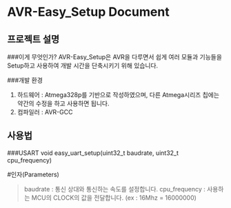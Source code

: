 AVR-Easy_Setup Document
=
프로젝트 설명
-
###이게 무엇인가?
AVR-Easy_Setup은 AVR을 다루면서 쉽게 여러 모듈과 기능들을 Setup하고 사용하여 개발 시간을 단축시키기 위해 있습니다.

###개발 환경
1. 하드웨어 : Atmega328p를 기반으로 작성하였으며, 다른 Atmega시리즈 칩에는 약간의 수정을 하고 사용하면 됩니다.
2. 컴파일러 : AVR-GCC



사용법
-
###USART
    void easy_uart_setup(uint32_t baudrate, uint32_t cpu_frequency)

#인자(Parameters)
>baudrate      : 통신 상대와 통신하는 속도를 설정합니다.
>cpu_frequency : 사용하는 MCU의 CLOCK의 값을 전달합니다. (ex : 16Mhz = 16000000)
